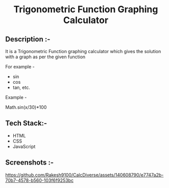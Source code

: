 # <p align="center">Trigonometric Function Graphing Calculator</p>

## Description :-

It is a Trigonometric Function graphing calculator which gives the solution with a graph as per the given function

For example -
- sin
- cos
- tan, etc.

Example - 

Math.sin(x/30)*100

## Tech Stack:-

- HTML
- CSS
- JavaScript

## Screenshots :-

https://github.com/Rakesh9100/CalcDiverse/assets/140608790/e7747a2b-70b7-4578-b560-103f6f9253bc
